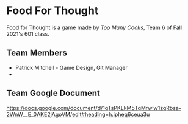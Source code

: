 # Food For Thought
 Food for Thought is a game made by *Too Many Cooks*, Team 6 of Fall 2021's 601 class.
## Team Members
 - Patrick Mitchell - Game Design, Git Manager
 - 
## Team Google Document
 https://docs.google.com/document/d/1qTsPKLkM5TqMrwiw1zqRbsa-2WnW__E_0AKE2jAgoVM/edit#heading=h.ipheq6ceua3u
